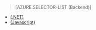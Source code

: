 > [AZURE.SELECTOR-LIST (Backend)]
- [(.NET)](/en-us/documentation/articles/mobile-services-dotnet-backend-schedule-recurring-tasks/)
- [(Javascript)](/en-us/documentation/articles/mobile-services-schedule-recurring-tasks/)

<!--HONumber=27-->

